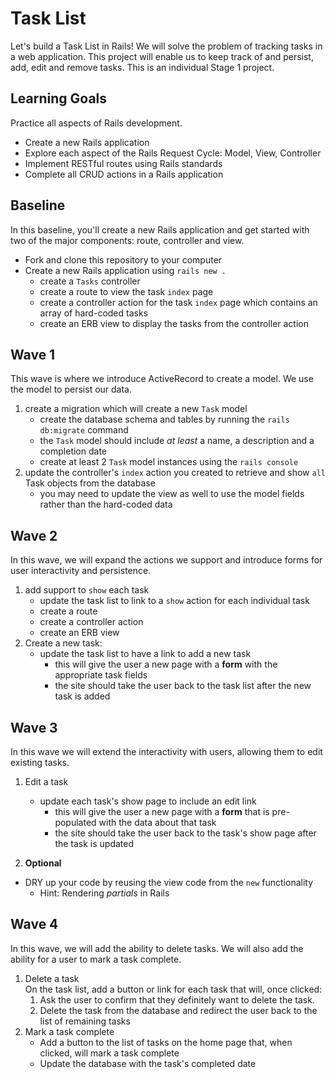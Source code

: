 # Task List
Let's build a Task List in Rails! We will solve the problem of tracking tasks in a web application. This project will enable us to keep track of and persist, add, edit and remove tasks. This is an individual Stage 1 project.

## Learning Goals
Practice all aspects of Rails development.
- Create a new Rails application
- Explore each aspect of the Rails Request Cycle: Model, View, Controller
- Implement RESTful routes using Rails standards
- Complete all CRUD actions in a Rails application

## Baseline
In this baseline, you'll create a new Rails application and get started with two of the major components: route, controller and view.

- Fork and clone this repository to your computer
- Create a new Rails application using `rails new .`
  - create a `Tasks` controller
  - create a route to view the task `index` page
  - create a controller action for the task `index` page which contains an array of hard-coded tasks
  - create an ERB view to display the tasks from the controller action


## Wave 1
This wave is where we introduce ActiveRecord to create a model. We use the model to persist our data.

1. create a migration which will create a new `Task` model
    - create the database schema and tables by running the `rails db:migrate` command
    - the `Task` model should include _at least_ a name, a description and a completion date
    - create at least 2 `Task` model instances using the `rails console`
1. update the controller's `index` action you created to retrieve and show `all` Task objects from the database
    - you may need to update the view as well to use the model fields rather than the hard-coded data



## Wave 2
In this wave, we will expand the actions we support and introduce forms for user interactivity and persistence.

1. add support to `show` each task
    - update the task list to link to a `show` action for each individual task
    - create a route
    - create a controller action
    - create an ERB view
1. Create a new task:
    - update the task list to have a link to add a new task
      - this will give the user a new page with a **form** with the appropriate task fields
      - the site should take the user back to the task list after the new task is added



## Wave 3
In this wave we will extend the interactivity with users, allowing them to edit existing tasks.

1. Edit a task
    - update each task's show page to include an edit link
      - this will give the user a new page with a **form** that is pre-populated with the data about that task
      - the site should take the user back to the task's show page after the task is updated

1. **Optional**
  - DRY up your code by reusing the view code from the `new` functionality
    - Hint: Rendering _partials_ in Rails



## Wave 4
In this wave, we will add the ability to delete tasks. We will also add the ability for a user to mark a task complete.

1. Delete a task  
    On the task list, add a button or link for each task that will, once clicked:
    1. Ask the user to confirm that they definitely want to delete the task.
    1. Delete the task from the database and redirect the user back to the list of remaining tasks
1. Mark a task complete
    - Add a button to the list of tasks on the home page that, when clicked, will mark a task complete
    - Update the database with the task's completed date
